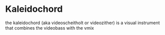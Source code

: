 # Kaleidochord
the kaleidochord (aka videoscheitholt or videozither) is a visual instrument that combines the videobass with the vmix
